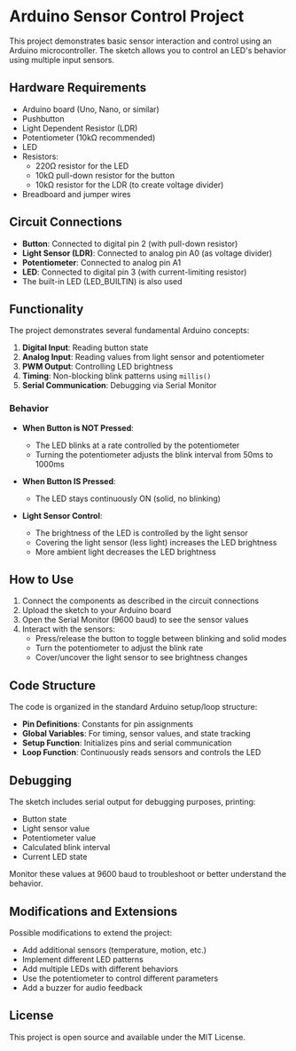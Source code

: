# Arduino Sensor Control Project

This project demonstrates basic sensor interaction and control using an Arduino microcontroller. The sketch allows you to control an LED's behavior using multiple input sensors.

## Hardware Requirements

- Arduino board (Uno, Nano, or similar)
- Pushbutton
- Light Dependent Resistor (LDR)
- Potentiometer (10kΩ recommended)
- LED
- Resistors:
  - 220Ω resistor for the LED
  - 10kΩ pull-down resistor for the button
  - 10kΩ resistor for the LDR (to create voltage divider)
- Breadboard and jumper wires

## Circuit Connections

- **Button**: Connected to digital pin 2 (with pull-down resistor)
- **Light Sensor (LDR)**: Connected to analog pin A0 (as voltage divider)
- **Potentiometer**: Connected to analog pin A1
- **LED**: Connected to digital pin 3 (with current-limiting resistor)
- The built-in LED (LED_BUILTIN) is also used

## Functionality

The project demonstrates several fundamental Arduino concepts:

1. **Digital Input**: Reading button state
2. **Analog Input**: Reading values from light sensor and potentiometer
3. **PWM Output**: Controlling LED brightness
4. **Timing**: Non-blocking blink patterns using `millis()`
5. **Serial Communication**: Debugging via Serial Monitor

### Behavior

- **When Button is NOT Pressed**:
  - The LED blinks at a rate controlled by the potentiometer
  - Turning the potentiometer adjusts the blink interval from 50ms to 1000ms

- **When Button IS Pressed**:
  - The LED stays continuously ON (solid, no blinking)

- **Light Sensor Control**:
  - The brightness of the LED is controlled by the light sensor
  - Covering the light sensor (less light) increases the LED brightness
  - More ambient light decreases the LED brightness

## How to Use

1. Connect the components as described in the circuit connections
2. Upload the sketch to your Arduino board
3. Open the Serial Monitor (9600 baud) to see the sensor values
4. Interact with the sensors:
   - Press/release the button to toggle between blinking and solid modes
   - Turn the potentiometer to adjust the blink rate
   - Cover/uncover the light sensor to see brightness changes

## Code Structure

The code is organized in the standard Arduino setup/loop structure:

- **Pin Definitions**: Constants for pin assignments
- **Global Variables**: For timing, sensor values, and state tracking
- **Setup Function**: Initializes pins and serial communication
- **Loop Function**: Continuously reads sensors and controls the LED

## Debugging

The sketch includes serial output for debugging purposes, printing:
- Button state
- Light sensor value
- Potentiometer value 
- Calculated blink interval
- Current LED state

Monitor these values at 9600 baud to troubleshoot or better understand the behavior.

## Modifications and Extensions

Possible modifications to extend the project:
- Add additional sensors (temperature, motion, etc.)
- Implement different LED patterns
- Add multiple LEDs with different behaviors
- Use the potentiometer to control different parameters
- Add a buzzer for audio feedback

## License

This project is open source and available under the MIT License.

